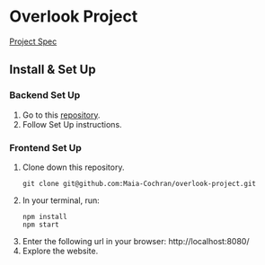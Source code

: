# Overlook Project
[Project Spec](https://frontend.turing.edu/projects/overlook.html)

## Install & Set Up
### Backend Set Up
1. Go to this [repository](https://github.com/turingschool-examples/overlook-api).
2. Follow Set Up instructions.
### Frontend Set Up
1. Clone down this repository.
    ```
    git clone git@github.com:Maia-Cochran/overlook-project.git 
    ```
2. In your terminal, run:
    ```
    npm install
    npm start
    ```
3. Enter the following url in your browser: http://localhost:8080/
4. Explore the website.
